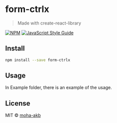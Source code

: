 # form-ctrlx

> Made with create-react-library

[![NPM](https://img.shields.io/npm/v/form-ctrlx.svg)](https://www.npmjs.com/package/form-ctrlx) [![JavaScript Style Guide](https://img.shields.io/badge/code_style-standard-brightgreen.svg)](https://standardjs.com)

## Install

```bash
npm install --save form-ctrlx
```

## Usage

In Example folder, there is an example of the usage.

## License

MIT © [moha-akb](https://github.com/moha-akb)
